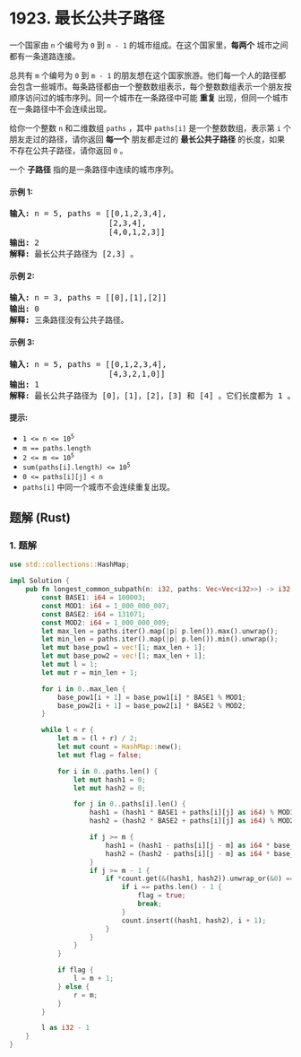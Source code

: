 # 1923. 最长公共子路径
一个国家由 `n` 个编号为 `0` 到 `n - 1` 的城市组成。在这个国家里，**每两个** 城市之间都有一条道路连接。

总共有 `m` 个编号为 `0` 到 `m - 1` 的朋友想在这个国家旅游。他们每一个人的路径都会包含一些城市。每条路径都由一个整数数组表示，每个整数数组表示一个朋友按顺序访问过的城市序列。同一个城市在一条路径中可能 **重复** 出现，但同一个城市在一条路径中不会连续出现。

给你一个整数 `n` 和二维数组 `paths` ，其中 `paths[i]` 是一个整数数组，表示第 `i` 个朋友走过的路径，请你返回 **每一个** 朋友都走过的 **最长公共子路径** 的长度，如果不存在公共子路径，请你返回 `0` 。

一个 **子路径** 指的是一条路径中连续的城市序列。

#### 示例 1:
<pre>
<strong>输入:</strong> n = 5, paths = [[0,1,2,3,4],
                     [2,3,4],
                     [4,0,1,2,3]]
<strong>输出:</strong> 2
<strong>解释:</strong> 最长公共子路径为 [2,3] 。
</pre>

#### 示例 2:
<pre>
<strong>输入:</strong> n = 3, paths = [[0],[1],[2]]
<strong>输出:</strong> 0
<strong>解释:</strong> 三条路径没有公共子路径。
</pre>

#### 示例 3:
<pre>
<strong>输入:</strong> n = 5, paths = [[0,1,2,3,4],
                     [4,3,2,1,0]]
<strong>输出:</strong> 1
<strong>解释:</strong> 最长公共子路径为 [0]，[1]，[2]，[3] 和 [4] 。它们长度都为 1 。
</pre>

#### 提示:
* <code>1 <= n <= 10<sup>5</sup></code>
* `m == paths.length`
* <code>2 <= m <= 10<sup>5</sup></code>
* <code>sum(paths[i].length) <= 10<sup>5</sup></code>
* `0 <= paths[i][j] < n`
* `paths[i]` 中同一个城市不会连续重复出现。

## 题解 (Rust)

### 1. 题解
```Rust
use std::collections::HashMap;

impl Solution {
    pub fn longest_common_subpath(n: i32, paths: Vec<Vec<i32>>) -> i32 {
        const BASE1: i64 = 100003;
        const MOD1: i64 = 1_000_000_007;
        const BASE2: i64 = 131071;
        const MOD2: i64 = 1_000_000_009;
        let max_len = paths.iter().map(|p| p.len()).max().unwrap();
        let min_len = paths.iter().map(|p| p.len()).min().unwrap();
        let mut base_pow1 = vec![1; max_len + 1];
        let mut base_pow2 = vec![1; max_len + 1];
        let mut l = 1;
        let mut r = min_len + 1;

        for i in 0..max_len {
            base_pow1[i + 1] = base_pow1[i] * BASE1 % MOD1;
            base_pow2[i + 1] = base_pow2[i] * BASE2 % MOD2;
        }

        while l < r {
            let m = (l + r) / 2;
            let mut count = HashMap::new();
            let mut flag = false;

            for i in 0..paths.len() {
                let mut hash1 = 0;
                let mut hash2 = 0;

                for j in 0..paths[i].len() {
                    hash1 = (hash1 * BASE1 + paths[i][j] as i64) % MOD1;
                    hash2 = (hash2 * BASE2 + paths[i][j] as i64) % MOD2;

                    if j >= m {
                        hash1 = (hash1 - paths[i][j - m] as i64 * base_pow1[m]).rem_euclid(MOD1);
                        hash2 = (hash2 - paths[i][j - m] as i64 * base_pow2[m]).rem_euclid(MOD2);
                    }
                    if j >= m - 1 {
                        if *count.get(&(hash1, hash2)).unwrap_or(&0) == i {
                            if i == paths.len() - 1 {
                                flag = true;
                                break;
                            }
                            count.insert((hash1, hash2), i + 1);
                        }
                    }
                }
            }

            if flag {
                l = m + 1;
            } else {
                r = m;
            }
        }

        l as i32 - 1
    }
}
```
